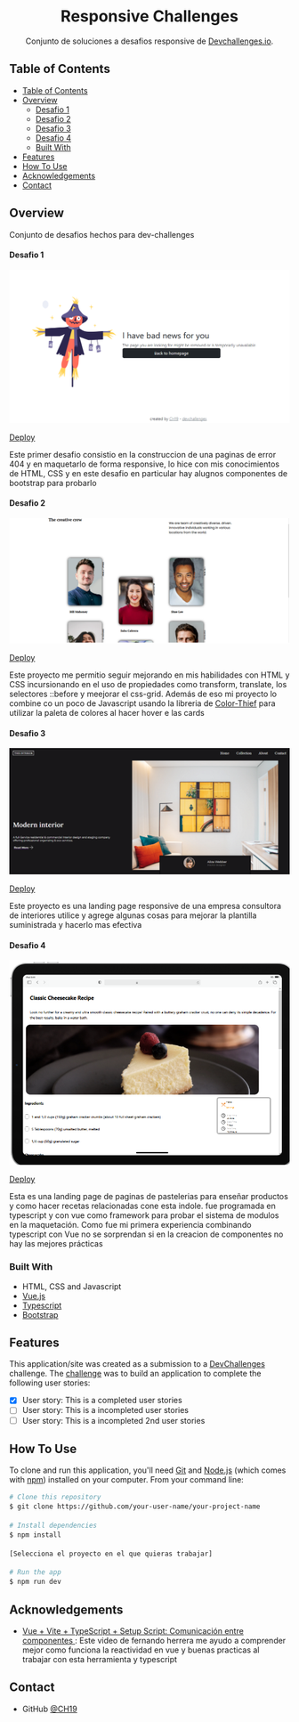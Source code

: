 <!-- Please update value in the {}  -->

<h1 align="center">Responsive Challenges</h1>

<div align="center">
   Conjunto de soluciones a desafios responsive de  <a href="http://devchallenges.io" target="_blank">Devchallenges.io</a>.
</div>


<!-- TABLE OF CONTENTS -->

## Table of Contents

- [Table of Contents](#table-of-contents)
- [Overview](#overview)
    - [Desafio 1](#desafio-1)
    - [Desafio 2](#desafio-2)
    - [Desafio 3](#desafio-3)
    - [Desafio 4](#desafio-4)
  - [Built With](#built-with)
- [Features](#features)
- [How To Use](#how-to-use)
- [Acknowledgements](#acknowledgements)
- [Contact](#contact)

<!-- OVERVIEW -->

## Overview

Conjunto de desafios hechos para dev-challenges


#### Desafio 1

![screenshot](./404-not-found-master/page-error-prev.png)

[Deploy](https://ch19.github.io/dev-challenges-responsive/404-not-found-master/idex.html)


Este primer desafio consistio en la construccion de una paginas de error 404 y en maquetarlo de forma responsive, lo hice con mis conocimientos de HTML, CSS y en este desafio en particular hay alugnos componentes de bootstrap para probarlo

#### Desafio 2

![screen](./my-team-page-master/page-team-prev.png)

[Deploy](https://ch19.github.io/dev-challenges-responsive/my-team-page-master/index.html)

Este proyecto me permitio seguir mejorando en mis habilidades con HTML y CSS incursionando en el uso de propiedades como transform, translate, los selectores ::before y meejorar el css-grid. Además de eso mi proyecto lo combine co un poco de Javascript usando la libreria de [Color-Thief](https://lokeshdhakar.com/projects/color-thief/) para utilizar la paleta de colores al hacer hover e las cards

#### Desafio 3

![screen](./Interior-Consultant/interior-consultant-master/assets/projectPhoto.png)

[Deploy](https://ch19.github.io/dev-challenges-responsive/Interior-Consultant/interior-consultant-master/index.html)

Este proyecto es una landing page responsive de una empresa consultora de interiores utilice y agrege algunas cosas para mejorar la plantilla suministrada y hacerlo mas efectiva

#### Desafio 4

![screen](./recipe-page/src/assets/recipe-page-preview.png)

[Deploy](https://6511bb836686c84ce69ab6ec--celebrated-liger-278b00.netlify.app/)

Esta es una landing page de paginas de pastelerias para enseñar productos y como hacer recetas relacionadas cone esta indole. fue programada en typescript y con vue como framework para probar el sistema de modulos en la maquetación. Como fue mi primera experiencia combinando typescript con Vue no se sorprendan si en la creacion de componentes no hay las mejores prácticas


### Built With

<!-- This section should list any major frameworks that you built your project using. Here are a few examples.-->

- HTML, CSS and Javascript
- [Vue.js](https://vuejs.org/)
- [Typescript](https://www.typescriptlang.org/)
- [Bootstrap](https://getbootstrap.com/)

## Features

<!-- List the features of your application or follow the template. Don't share the figma file here :) -->

This application/site was created as a submission to a [DevChallenges](https://devchallenges.io/challenges) challenge. The [challenge](https://devchallenges.io/challenges/TtUjDt19eIHxNQ4n5jps) was to build an application to complete the following user stories:

- [x] User story: This is a completed user stories
- [ ] User story: This is a incompleted user stories
- [ ] User story: This is a incompleted 2nd user stories

## How To Use

To clone and run this application, you'll need [Git](https://git-scm.com) and [Node.js](https://nodejs.org/en/download/) (which comes with [npm](http://npmjs.com)) installed on your computer. From your command line:

```bash
# Clone this repository
$ git clone https://github.com/your-user-name/your-project-name

# Install dependencies
$ npm install

[Selecciona el proyecto en el que quieras trabajar]

# Run the app
$ npm run dev
```

## Acknowledgements

<!-- This section should list any articles or add-ons/plugins that helps you to complete the project. This is optional but it will help you in the future. For exmpale -->

- [ Vue + Vite + TypeScript + Setup Script: Comunicación entre componentes ](https://www.youtube.com/watch?v=lSEW2efUTEE&t=116s): Este video de fernando herrera me ayudo a comprender mejor como funciona la reactividad en vue y buenas practicas al trabajar con esta herramienta y typescript

## Contact

- GitHub [@CH19](https://github.com/CH19)
<!-- - Twitter [@your-twitter](https://{twitter.com/your-username}) -->
